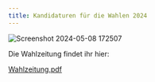 ```yaml
---
title: Kandidaturen für die Wahlen 2024
---
```



![Screenshot 2024-05-08 172507](https://github.com/P4sca1/th-koeln-was/assets/162597180/736b603a-0419-4544-ab56-abdd5935dee1)



Die Wahlzeitung findet ihr hier: 


[Wahlzeitung.pdf](https://github.com/P4sca1/th-koeln-was/files/15266564/Wahlzeitung_240509.pdf)


